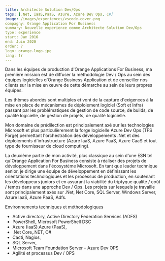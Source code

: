 ```yaml
---
title: Architecte Solution Dev/Ops
tags: [.Net, IaaS,PaaS, Azure, Azure Dev Ops, C#]
image: /images/experiences/vscode-cover.png
compagny: Orange Application For Business
summary: Nouvelle experience comme Architecte Solution Dev/Ops
type: experience
start: Jan 2016
end: Juin 2020
order: 7
logo: orange-logo.jpg
lang: fr
---
```

Dans les équipes de production d'Orange Applications For Business, ma première mission est de diffuser la méthodologie Dev / Ops au sein des équipes logicielles d'Orange Business Application et de conseiller nos clients sur la mise en œuvre de cette démarche au sein de leurs propres équipes.

Les thèmes abordés sont multiples et vont de la capture d'exigences à la mise en place de mécanismes de déploiement logiciel (Soft et Infra) passant par les problématiques de gestion de code source, de builds, de qualité logicielle, de gestion de projets, de qualité logicielle.

Mon domaine de prédilection est principalement axé sur les technologies Microsoft et plus particulièrement la forge logicielle Azure Dev Ops (TFS Forge) permettant l'orchestration des développements .Net et des déploiements d'infrastructure (Azure IaaS, Azure PaaS, Azure CaaS et tout type de fournisseur de cloud computing).

La deuxième partie de mon activité, plus classique au sein d'une ESN tel qu'Orange Application For Business consiste à réaliser des projets de développement dans l'écosystème Microsoft. En tant que leader technique senior, je dirige une équipe de développement en définissant les orientations technologiques et les processus de production, en soutenant les développeurs juniors et en assurant la viabilité du triptyque qualité / coût / temps dans une approche Dev / Ops. Les projets sur lesquels je travaille sont principalement axés sur .Net, Net Core, SQL Server, Windows Server, Azure IaaS, Azure PaaS, Adfs.

Environnements techniques et méthodologiques

- Active directory, Active Directory Federation Services (ADFS)
- PowerShell, Microsoft PowerShell DSC
- Azure (IaaS),Azure (PaaS),
- .Net Core,.NET, C#
- Cacti, Nagios,
- SQL Server,
- Microsoft Team Foundation Server – Azure Dev OPS
- Agilité et processus Dev / OPS
